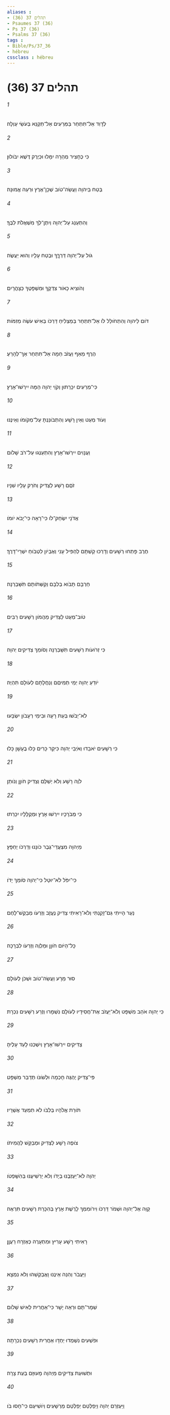 ```yaml
---
aliases : 
- תהלים 37 (36)
- Psaumes 37 (36)
- Ps 37 (36)
- Psalms 37 (36)
tags : 
- Bible/Ps/37_36
- hébreu
cssclass : hébreu
---
```


# תהלים 37 (36)

###### 1
לְדָוִד אַל־תִּתְחַר בַּמְּרֵעִים אַל־תְּקַנֵּא בְּעֹשֵׂי עַוְלָה׃
###### 2
כִּי כֶחָצִיר מְהֵרָה יִמָּלוּ וּכְיֶרֶק דֶּשֶׁא יִבֹּולוּן׃
###### 3
בְּטַח בַּיהוָה וַעֲשֵׂה־טֹוב שְׁכָן־אֶרֶץ וּרְעֵה אֱמוּנָה׃
###### 4
וְהִתְעַנַּג עַל־יְהוָה וְיִתֶּן־לְךָ מִשְׁאֲלֹת לִבֶּךָ׃
###### 5
גֹּול עַל־יְהוָה דַּרְךֶּךָ וּבְטַח עָלָיו וְהוּא יַעֲשֶׂה׃
###### 6
וְהֹוצִיא כָאֹור צִדְקֶךָ וּמִשְׁפָּטֶךָ כַּצָּהֳרָיִם׃
###### 7
דֹּום לַיהוָה וְהִתְחֹולֵל לֹו אַל־תִּתְחַר בְּמַצְלִיחַ דַּרְכֹּו בְּאִישׁ עֹשֶׂה מְזִמֹּות׃
###### 8
הֶרֶף מֵאַף וַעֲזֹב חֵמָה אַל־תִּתְחַר אַךְ־לְהָרֵעַ׃
###### 9
כִּי־מְרֵעִים יִכָּרֵתוּן וְקֹוֵי יְהוָה הֵמָּה יִירְשׁוּ־אָרֶץ׃
###### 10
וְעֹוד מְעַט וְאֵין רָשָׁע וְהִתְבֹּונַנְתָּ עַל־מְקֹומֹו וְאֵינֶנּוּ׃
###### 11
וַעֲנָוִים יִירְשׁוּ־אָרֶץ וְהִתְעַנְּגוּ עַל־רֹב שָׁלֹום׃
###### 12
זֹםֵם רָשָׁע לַצַּדִּיק וְחֹרֵק עָלָיו שִׁנָּיו׃
###### 13
אֲדֹנָי יִשְׂחַק־לֹו כִּי־רָאָה כִּי־יָבֹא יֹומֹו׃
###### 14
חֶרֶב פָּתְחוּ רְשָׁעִים וְדָרְכוּ קַשְׁתָּם לְהַפִּיל עָנִי וְאֶבְיֹון לִטְבֹוחַ יִשְׁרֵי־דָרֶךְ׃
###### 15
חַרְבָּם תָּבֹוא בְלִבָּם וְקַשְּׁתֹותָם תִּשָּׁבַרְנָה׃
###### 16
טֹוב־מְעַט לַצַּדִּיק מֵהֲמֹון רְשָׁעִים רַבִּים׃
###### 17
כִּי זְרֹועֹות רְשָׁעִים תִּשָּׁבַרְנָה וְסֹומֵךְ צַדִּיקִים יְהוָה׃
###### 18
יֹודֵעַ יְהוָה יְמֵי תְמִיםִם וְנַחֲלָתָם לְעֹולָם תִּהְיֶה׃
###### 19
לֹא־יֵבֹשׁוּ בְּעֵת רָעָה וּבִימֵי רְעָבֹון יִשְׂבָּעוּ׃
###### 20
כִּי רְשָׁעִים יֹאבֵדוּ וְאֹיְבֵי יְהוָה כִּיקַר כָּרִים כָּלוּ בֶעָשָׁן כָּלוּ׃
###### 21
לֹוֶה רָשָׁע וְלֹא יְשַׁלֵּם וְצַדִּיק חֹוןֵן וְנֹותֵן׃
###### 22
כִּי מְבֹרָכָיו יִירְשׁוּ אָרֶץ וּמְקֻלָּלָיו יִכָּרֵתוּ׃
###### 23
מֵיְהוָה מִצְעֲדֵי־גֶבֶר כֹּונָנוּ וְדַרְכֹּו יֶחְפָּץ׃
###### 24
כִּי־יִפֹּל לֹא־יוּטָל כִּי־יְהוָה סֹומֵךְ יָדֹו׃
###### 25
נַעַר הָיִיתִי גַּם־זָקַנְתִּי וְלֹא־רָאִיתִי צַדִּיק נֶעֱזָב וְזַרְעֹו מְבַקֶּשׁ־לָחֶם׃
###### 26
כָּל־הַיֹּום חֹוןֵן וּמַלְוֶה וְזַרְעֹו לִבְרָכָה׃
###### 27
סוּר מֵרָע וַעֲשֵׂה־טֹוב וּשְׁכֹן לְעֹולָם׃
###### 28
כִּי יְהוָה אֹהֵב מִשְׁפָּט וְלֹא־יַעֲזֹב אֶת־חֲסִידָיו לְעֹולָם נִשְׁמָרוּ וְזֶרַע רְשָׁעִים נִכְרָת׃
###### 29
צַדִּיקִים יִירְשׁוּ־אָרֶץ וְיִשְׁכְּנוּ לָעַד עָלֶיהָ׃
###### 30
פִּי־צַדִּיק יֶהְגֶּה חָכְמָה וּלְשֹׁונֹו תְּדַבֵּר מִשְׁפָּט׃
###### 31
תֹּורַת אֱלֹהָיו בְּלִבֹּו לֹא תִמְעַד אֲשֻׁרָיו׃
###### 32
צֹופֶה רָשָׁע לַצַּדִּיק וּמְבַקֵּשׁ לַהֲמִיתֹו׃
###### 33
יְהוָה לֹא־יַעַזְבֶנּוּ בְיָדֹו וְלֹא יַרְשִׁיעֶנּוּ בְּהִשָּׁפְטֹו׃
###### 34
קַוֵּה אֶל־יְהוָה וּשְׁמֹר דַּרְכֹּו וִירֹומִמְךָ לָרֶשֶׁת אָרֶץ בְּהִכָּרֵת רְשָׁעִים תִּרְאֶה׃
###### 35
רָאִיתִי רָשָׁע עָרִיץ וּמִתְעָרֶה כְּאֶזְרָח רַעֲןָן׃
###### 36
וַיַּעֲבֹר וְהִנֵּה אֵינֶנּוּ וָאֲבַקְשֵׁהוּ וְלֹא נִמְצָא׃
###### 37
שְׁמָר־תָּם וּרְאֵה יָשָׁר כִּי־אַחֲרִית לְאִישׁ שָׁלֹום׃
###### 38
וּפֹשְׁעִים נִשְׁמְדוּ יַחְדָּו אַחֲרִית רְשָׁעִים נִכְרָתָה׃
###### 39
וּתְשׁוּעַת צַדִּיקִים מֵיְהוָה מָעוּזָּם בְּעֵת צָרָה׃
###### 40
וַיַּעְזְרֵם יְהוָה וַיְפַלְּטֵם יְפַלְּטֵם מֵרְשָׁעִים וְיֹושִׁיעֵם כִּי־חָסוּ בֹו׃
